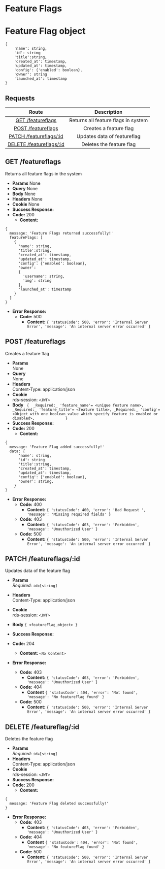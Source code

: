# Feature Flags

# Feature Flag object

```
{
    'name': string,
    'id': string
    'title':string,
    'created_at': timestamp,
    'updated_at': timestamp,
    'config': {'enabled': boolean},
    'owner': string
    'launched_at': timestamp
}
```

## **Requests**

|                 Route                 |             Description                  |
|:-------------------------------------:|:----------------------------------------:|
| [GET /featureflags](#get-featureflags)  |   Returns all feature flags in system  |
| [POST /featureflags](#post-featureflags)   |   Creates a feature flag            |
| [PATCH /featureflags/:id](#patch-featureflagsId)   | Updates data of featureflag |
| [DELETE /featureflags/:id](#delete-featureflagsId) |  Deletes the feature flag   |

## **GET /featureflags**

 Returns all feature flags in the system 

- **Params**
   None
- **Query**
   None
- **Body**
   None
- **Headers**
   None
- **Cookie**
   None    
- **Success Response:**
- **Code:** 200
  - **Content:**

```
{
  message: 'Feature Flags returned successfully!'
  featureFlags: [
    {
      'name': string,
      'title':string,
      'created_at': timestamp,
      'updated_at': timestamp,
      'config': {'enabled': boolean},
      'owner': 
      {
        'username': string,
        'img': string
      },
      'launched_at': timestamp
    }
  ]
}
```

- **Error Response:**
  - **Code:** 500
    - **Content:** `{ 'statusCode': 500, 'error': 'Internal Server Error', 'message': 'An internal server error occurred' }`

## **POST /featureflags** 

Creates a feature flag 

- **Params**  
  None
- **Query**  
  None
- **Headers**  
  Content-Type: application/json
- **Cookie**  
  rds-session: `<JWT>`
- **Body** `
{ 
   _Required:_ 'feature_name'= <unique feature name>,
   _Required:_ 'feature_title'= <feature title>,
   _Required:_ 'config'= <Object with one boolean value which specify feature is enabled or disabled>,             
 }`
- **Success Response:**
- **Code:** 200
  - **Content:**

```
{
  message: 'Feature Flag added successfully!'
  data: {
      'name': string,
      'id': string
      'title':string,
      'created_at': timestamp,
      'updated_at': timestamp,
      'config': {'enabled': boolean},
      'owner': string,
    }
}
```

- **Error Response:**
  - **Code:** 400
    - **Content:** `{ 'statusCode': 400, 'error': 'Bad Request ', 'message': 'Missing required fields' }`
  - **Code:** 403
    - **Content:** `{ 'statusCode': 403, 'error': 'Forbidden', 'message': 'Unauthorized User' }`
  - **Code:** 500
    - **Content:** `{ 'statusCode': 500, 'error': 'Internal Server Error', 'message': 'An internal server error occurred' }`
    

## **PATCH /featureflags/:id**

Updates data of the feature flag 

- **Params**  
  _Required:_ `id=[string]`
- **Headers**  
  Content-Type: application/json
- **Cookie**  
  rds-session: `<JWT>`
- **Body** `{ <featureFlag_object> }`
- **Success Response:**
- **Code:** 204

  - **Content:** `<No Content>`

- **Error Response:**
  - **Code:** 403
    - **Content:** `{ 'statusCode': 403, 'error': 'Forbidden', 'message': 'Unauthorized User' }`
  - **Code:** 404
    - **Content** `{ 'statusCode': 404, 'error': 'Not found', 'message': 'No featureFlag found' }`
  - **Code:** 500
    - **Content:** `{ 'statusCode': 500, 'error': 'Internal Server Error', 'message': 'An internal server error occurred' }`

## **DELETE /featureflag/:id**

 Deletes the feature flag 

- **Params**  
  _Required:_ `id=[string]`
- **Headers**  
  Content-Type: application/json
- **Cookie**  
  rds-session: `<JWT>`
- **Success Response:**
- **Code:** 200
  - **Content:**
```
{
  message: 'Feature Flag deleted successfully!'
}
```
- **Error Response:**
  - **Code:** 403
    - **Content:** `{ 'statusCode': 403, 'error': 'Forbidden', 'message': 'Unauthorized User' }`
  - **Code:** 404
    - **Content** `{ 'statusCode': 404, 'error': 'Not found', 'message': 'No featureFlag found' }`
  - **Code:** 500
    - **Content:** `{ 'statusCode': 500, 'error': 'Internal Server Error', 'message': 'An internal server error occurred' }`

